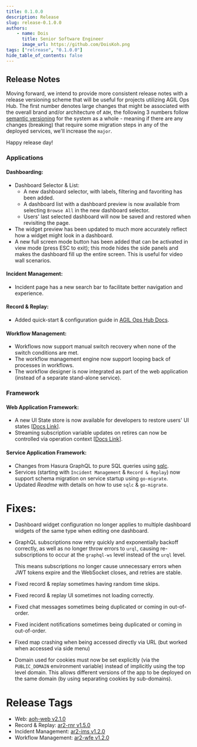 ```yaml
---
title: 0.1.0.0
description: Release
slug: release-0.1.0.0
authors:
    - name: Dois
      title: Senior Software Engineer
      image_url: https://github.com/DoisKoh.png
tags: ["relrease", "0.1.0.0"]
hide_table_of_contents: false
---
```


## Release Notes

Moving forward, we intend to provide more consistent release notes with a release versioning scheme that will be useful
for projects utilizing AGIL Ops Hub. The first number denotes large changes that might be associated with the overall
brand and/or architecture of `AOH`, the following 3 numbers follow [semantic versioning](https://semver.org/) for the
system as a whole - meaning if there are any changes (breaking) that require some migration steps in any of the deployed
services, we'll increase the `major`.

Happy release day!

### Applications

#### Dashboarding:

-   Dashboard Selector & List:
    -   A new dashboard selector, with labels, filtering and favoriting has been added.
    -   A dashboard list with a dashboard preview is now available from selecting `Browse All` in the new dashboard selector.
    -   Users' last selected dashboard will now be saved and restored when revisiting the page.
-   The widget preview has been updated to much more accurately reflect how a widget might look in a dashboard.
-   A new full screen mode button has been added that can be activated in view mode (press ESC to exit); this mode hides the side panels and makes the dashboard fill up the entire screen. This is useful for video wall scenarios.

#### Incident Management:

-   Incident page has a new search bar to facilitate better navigation and experience.

#### Record & Replay:

-   Added quick-start & configuration guide in [AGIL Ops Hub Docs](https://mssfoobar.github.io/aoh-docs/docs/category/-guides-2/).

#### Workflow Management:

-   Workflows now support manual switch recovery when none of the switch conditions are met.
-   The workflow management engine now support looping back of processes in workflows.
-   The workflow designer is now integrated as part of the web application (instead of a separate stand-alone service).

### Framework

#### Web Application Framework:

-   A new UI State store is now available for developers to restore users' UI states \[[Docs Link](https://mssfoobar.github.io/aoh-docs/docs/web/api/ui_state)\].
-   Streaming subscription variable updates on retires can now be controlled via operation context \[[Docs Link](http://localhost:3030/aoh-docs/docs/web/guides/development#broken-queries-subscriptions-and-retries)\].

#### Service Application Framework:

-   Changes from Hasura GraphQL to pure SQL queries using [sqlc](https://github.com/sqlc-dev/sqlc).
-   Services (starting with `Incident Management` & `Record & Replay`) now support schema migration on service startup using `go-migrate`.
-   Updated _Readme_ with details on how to use `sqlc` & `go-migrate`.

# Fixes:

-   Dashboard widget configuration no longer applies to multiple dashboard widgets of the same type when editing one dashboard.
-   GraphQL subscriptions now retry quickly and exponentially backoff correctly, as well as no longer throw errors to `urql`, causing re-subscriptions to occur at the `graphql-ws` level instead of the `urql` level.

    This means subscriptions no longer cause unnecessary errors when JWT tokens expire and the WebSocket closes, and retries are stable.

-   Fixed record & replay sometimes having random time skips.
-   Fixed record & replay UI sometimes not loading correctly.
-   Fixed chat messages sometimes being duplicated or coming in out-of-order.
-   Fixed incident notifications sometimes being duplicated or coming in out-of-order.
-   Fixed map crashing when being accessed directly via URL (but worked when accessed via side menu)
-   Domain used for cookies must now be set explicitly (via the `PUBLIC_DOMAIN` environment variable) instead of implicitly using the top level domain. This allows different versions of the app to be deployed on the same domain (by using separating cookies by sub-domains).

# Release Tags

-   Web: [aoh-web v2.1.0](https://github.com/mssfoobar/aoh-web/releases/tag/v2.1.0)
-   Record & Replay: [ar2-rnr v1.5.0](https://github.com/mssfoobar/ar2-rnr/releases/tag/v1.5.0)
-   Incident Management: [ar2-ims v1.2.0](https://github.com/mssfoobar/ar2-ims/releases/tag/v1.2.0)
-   Workflow Management: [ar2-wfe v1.2.0](https://github.com/mssfoobar/ar2-wfe/releases/tag/v1.2.0)
